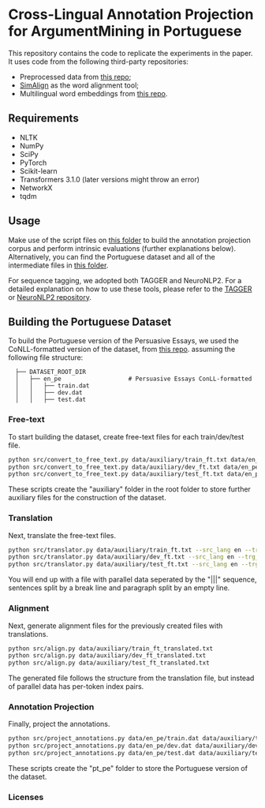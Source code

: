 Cross-Lingual Annotation Projection for ArgumentMining in Portuguese
===============
This repository contains the code to replicate the experiments in the paper.
It uses code from the following third-party repositories:
- Preprocessed data from [this repo](https://github.com/UKPLab/acl2017-neural_end2end_am);
- [SimAlign](https://github.com/cisnlp/simalign) as the word alignment tool;
- Multilingual word embeddings from [this repo](https://github.com/facebookresearch/MUSE).

## Requirements
- NLTK
- NumPy
- SciPy
- PyTorch
- Scikit-learn
- Transformers 3.1.0 (later versions might throw an error)
- NetworkX
- tqdm

## Usage
Make use of the script files on [this folder](https://github.com/AfonsoSalgadoSousa/argumentation_mining_pt/tree/main/scripts) to build the annotation projection corpus and perform intrinsic evaluations (further explanations below). Alternatively, you can find the Portuguese dataset and all of the intermediate files in [this folder](https://github.com/AfonsoSalgadoSousa/argumentation_mining_pt/tree/main/data).

For sequence tagging, we adopted both TAGGER and NeuroNLP2. For a detailed explanation on how to use these tools, please refer to the [TAGGER](https://github.com/achernodub/targer) or [NeuroNLP2 repository](https://github.com/XuezheMax/NeuroNLP2).

## Building the Portuguese Dataset
To build the Portuguese version of the Persuasive Essays, we used the CoNLL-formatted version of the dataset, from [this repo](https://github.com/UKPLab/acl2017-neural_end2end_am). assuming the following file structure:
```angular2
  ├── DATASET_ROOT_DIR
  │   ├── en_pe                   # Persuasive Essays ConLL-formatted
  │   │   ├── train.dat            
  │   │   ├── dev.dat
  │   │   ├── test.dat
```

### Free-text
To start building the dataset, create free-text files for each train/dev/test file.
```bash
python src/convert_to_free_text.py data/auxiliary/train_ft.txt data/en_pe/train.dat
python src/convert_to_free_text.py data/auxiliary/dev_ft.txt data/en_pe/dev.dat
python src/convert_to_free_text.py data/auxiliary/test_ft.txt data/en_pe/test.dat
```
These scripts create the "auxiliary" folder in the root folder to store further auxiliary files for the construction of the dataset.

### Translation
Next, translate the free-text files.

```bash
python src/translator.py data/auxiliary/train_ft.txt --src_lang en --trg_lang pt
python src/translator.py data/auxiliary/dev_ft.txt --src_lang en --trg_lang pt
python src/translator.py data/auxiliary/test_ft.txt --src_lang en --trg_lang pt
```
You will end up with a file with parallel data seperated by the "|||" sequence, sentences split by a break line and paragraph split by an empty line.

### Alignment
Next, generate alignment files for the previously created files with translations.
```bash
python src/align.py data/auxiliary/train_ft_translated.txt
python src/align.py data/auxiliary/dev_ft_translated.txt
python src/align.py data/auxiliary/test_ft_translated.txt
```
The generated file follows the structure from the translation file, but instead of parallel data has per-token index pairs. 

### Annotation Projection
Finally, project the annotations.
```bash
python src/project_annotations.py data/en_pe/train.dat data/auxiliary/train_ft_translated.txt data/auxiliary/train_ft_translated_alignment.txt --output_path data/pt_pe
python src/project_annotations.py data/en_pe/dev.dat data/auxiliary/dev_ft_translated.txt data/auxiliary/dev_ft_translated_alignment.txt --output_path data/pt_pe
python src/project_annotations.py data/en_pe/test.dat data/auxiliary/test_ft_translated.txt data/auxiliary/test_ft_translated_alignment.txt --output_path data/pt_pe
```
These scripts create the "pt_pe" folder to store the Portuguese version of the dataset.

### Licenses
